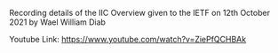 Recording details of the IIC Overview given to the IETF on 12th October 2021 by Wael William Diab

Youtube Link: https://www.youtube.com/watch?v=ZiePfQCHBAk
